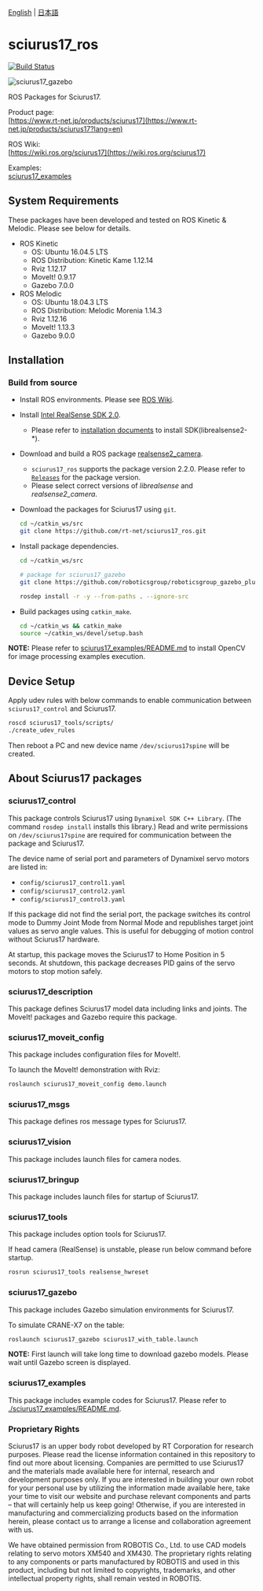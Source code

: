 [English](README.md) | [日本語](README.ja.md)

sciurus17_ros
====

[![Build Status](https://travis-ci.com/rt-net/sciurus17_ros.svg?branch=master)](https://travis-ci.com/rt-net/sciurus17_ros)

![sciurus17_gazebo](https://github.com/rt-net/sciurus17_ros/blob/images/images/sciurus17_gazebo.png "sciurus17_gazebo")

ROS Packages for Sciurus17.

Product page:  
[https://www.rt-net.jp/products/sciurus17](https://www.rt-net.jp/products/sciurus17?lang=en)

ROS Wiki:  
[https://wiki.ros.org/sciurus17](https://wiki.ros.org/sciurus17)

Examples:  
[sciurus17_examples](https://github.com/rt-net/sciurus17_ros/tree/master/sciurus17_examples)

## System Requirements

These packages have been developed and tested on ROS Kinetic & Melodic.
Please see below for details.

- ROS Kinetic
  - OS: Ubuntu 16.04.5 LTS
  - ROS Distribution: Kinetic Kame 1.12.14
  - Rviz 1.12.17
  - MoveIt! 0.9.17
  - Gazebo 7.0.0
- ROS Melodic
  - OS: Ubuntu 18.04.3 LTS
  - ROS Distribution: Melodic Morenia 1.14.3
  - Rviz 1.12.16
  - MoveIt! 1.13.3
  - Gazebo 9.0.0
  
## Installation

### Build from source

- Install ROS environments. Please see [ROS Wiki](http://wiki.ros.org/melodic/Installation/Ubuntu).

- Install [Intel RealSense SDK 2.0](https://github.com/IntelRealSense/librealsense).
  - Please refer to [installation documents](https://github.com/IntelRealSense/librealsense/blob/master/doc/distribution_linux.md) 
  to install SDK(librealsense2-\*).

- Download and build a ROS package [realsense2_camera](http://wiki.ros.org/realsense2_camera).
  - `sciurus17_ros` supports the package version 2.2.0. Please refer to [`Releases`](https://github.com/IntelRealSense/realsense-ros/releases) for the package version.
  - Please select correct versions of *librealsense* and *realsense2_camera*.

- Download the packages for Sciurus17 using `git`.

  ```bash
  cd ~/catkin_ws/src
  git clone https://github.com/rt-net/sciurus17_ros.git
  ```

- Install package dependencies.

  ```bash
  cd ~/catkin_ws/src

  # package for sciurus17_gazebo
  git clone https://github.com/roboticsgroup/roboticsgroup_gazebo_plugins.git

  rosdep install -r -y --from-paths . --ignore-src
  ```

- Build packages using `catkin_make`.

  ```bash
  cd ~/catkin_ws && catkin_make
  source ~/catkin_ws/devel/setup.bash
  ```

**NOTE:** Please refer to 
[sciurus17_examples/README.md](./sciurus17_examples/README.md)
to install OpenCV for image processing examples execution.

## Device Setup

Apply udev rules with below commands to enable communication between `sciurus17_control` and Sciurus17.

```bash
roscd sciurus17_tools/scripts/
./create_udev_rules
```
Then reboot a PC and new device name `/dev/sciurus17spine` will be created.

## About Sciurus17 packages

### sciurus17_control

This package controls Sciurus17 using `Dynamixel SDK C++ Library`.
(The command `rosdep install` installs this library.)
Read and write permissions on `/dev/sciurus17spine` 
are required for communication between the package and Sciurus17.

The device name of serial port and parameters of Dynamixel servo motors are listed in:

- `config/sciurus17_control1.yaml`
- `config/sciurus17_control2.yaml`
- `config/sciurus17_control3.yaml`

If this package did not find the serial port, the package switches its control mode to Dummy Joint Mode from Normal Mode
and republishes target joint values as servo angle values.
This is useful for debugging of motion control without Sciurus17 hardware.

At startup, this package moves the Sciurus17 to Home Position in 5 seconds.
At shutdown, this package decreases PID gains of the servo motors to stop motion safely.

### sciurus17_description

This package defines Sciurus17 model data including links and joints.
The MoveIt! packages and Gazebo require this package.

### sciurus17_moveit_config

This package includes configuration files for MoveIt!.

To launch the MoveIt! demonstration with Rviz:

```bash
roslaunch sciurus17_moveit_config demo.launch
```

### sciurus17_msgs

This package defines ros message types for Sciurus17.

### sciurus17_vision

This package includes launch files for camera nodes.

### sciurus17_bringup

This package includes launch files for startup of Sciurus17.

### sciurus17_tools

This package includes option tools for Sciurus17.

If head camera (RealSense) is unstable, please run below command before startup.

```bash
rosrun sciurus17_tools realsense_hwreset
```

### sciurus17_gazebo

This package includes Gazebo simulation environments for Sciurus17.

To simulate CRANE-X7 on the table:

```bash
roslaunch sciurus17_gazebo sciurus17_with_table.launch
```

**NOTE:** First launch will take long time to download gazebo models. Please wait until Gazebo screen is displayed.

### sciurus17_examples

This package includes example codes for Sciurus17.
Please refer to [./sciurus17_examples/README.md](./sciurus17_examples/README.md).

### Proprietary Rights

Sciurus17 is an upper body robot developed by RT Corporation for research purposes. Please read the license information contained in this repository to find out more about licensing. Companies are permitted to use Sciurus17 and the materials made available here for internal, research and development purposes only. If you are interested in building your own robot for your personal use by utilizing the information made available here, take your time to visit our website and purchase relevant components and parts – that will certainly help us keep going! Otherwise, if you are interested in manufacturing and commercializing products based on the information herein, please contact us to arrange a license and collaboration agreement with us. 

We have obtained permission from ROBOTIS Co., Ltd. to use CAD models relating to servo motors XM540 and XM430. The proprietary rights relating to any components or parts manufactured by ROBOTIS and used in this product, including but not limited to copyrights, trademarks, and other intellectual property rights, shall remain vested in ROBOTIS. 

